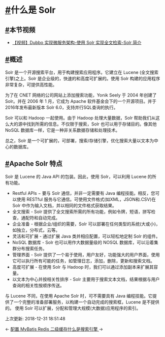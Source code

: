 # [#](https://funtl.com/zh/apache-dubbo-codeing/什么是-Solr.html#什么是-solr)什么是 Solr

## [#](https://funtl.com/zh/apache-dubbo-codeing/什么是-Solr.html#本节视频)本节视频

- [【视频】Dubbo 实现微服务架构-使用 Solr 实现全文检索-Solr 简介](https://www.bilibili.com/video/av35454035/)

## [#](https://funtl.com/zh/apache-dubbo-codeing/什么是-Solr.html#概述)概述

Solr 是一个开源搜索平台，用于构建搜索应用程序。它建立在 Lucene (全文搜索引擎)之上。Solr 是企业级的，快速的和高度可扩展的。使用 Solr 构建的应用程序非常复杂，可提供高性能。

为了在 CNET 网络的公司网站上添加搜索功能，Yonik Seely 于 2004 年创建了 Solr。并在 2006 年 1 月，它成为 Apache 软件基金会下的一个开源项目。并于2016年发布最新版本 Solr 6.0，支持并行SQL查询的执行。

Solr 可以和 Hadoop 一起使用。由于 Hadoop 处理大量数据，Solr 帮助我们从这么大的源中找到所需的信息。不仅限于搜索，Solr 也可以用于存储目的。像其他 NoSQL 数据库一样，它是一种非关系数据存储和处理技术。

总之，Solr 是一个可扩展的，可部署，搜索/存储引擎，优化搜索大量以文本为中心的数据库。

## [#](https://funtl.com/zh/apache-dubbo-codeing/什么是-Solr.html#apache-solr-特点)Apache Solr 特点

Solr 是 Lucene 的 Java API 的包装。因此，使用 Solr，可以利用 Lucene 的所有功能。

- Restful APIs − 要与 Solr 通信，并非一定需要有 Java 编程技能。相反，您可以使用 RESTful 服务与它通信。可使用文件格式(如XML，JSON和.CSV)在 Solr 中作为输入文档，并以相同的文件格式获取结果。
- 全文搜索 - Solr 提供了全文搜索所需的所有功能，例如令牌，短语，拼写检查，通配符和自动完成。
- 企业准备 - 根据企业/组织的需要，Solr 可以部署在任何类型的系统(大或小)，如独立，分布式，云等。
- 灵活和可扩展 - 通过扩展 Java 类并相应配置，可以轻松地定制 Solr 的组件。
- NoSQL 数据库 - Solr 也可以用作大数据量级的 NOSQL 数据库，可以沿着集群分布搜索任务。
- 管理界面 - Solr 提供了一个易于使用，用户友好，功能强大的用户界面，使用它可以执行所有可能的任务，如管理日志，添加，删除，更新和搜索文档。
- 高度可扩展 - 在使用 Solr 与 Hadoop 时，我们可以通过添加副本来扩展其容量。
- 以文本为中心并按相关性排序 - Solr 主要用于搜索文本文档，结果根据与用户查询的相关性按顺序传送。

与 Lucene 不同，在使用 Apache Solr 时，可不需要具有 Java 编程技能。它提供了一个完整的准备部署服务，以构建一个自动完成的搜索框，Lucene 是不提供的。 使用 Solr 可以扩展，分配和管理大规模(大数据)应用程序的索引。

上次更新: 2018-12-31 18:51:48

← [配置 MyBatis Redis 二级缓存](https://funtl.com/zh/apache-dubbo-codeing/Spring-Boot-配置-MyBatis-Redis-二级缓存.html)[什么是搜索引擎 ](https://funtl.com/zh/apache-dubbo-codeing/什么是搜索引擎.html)→